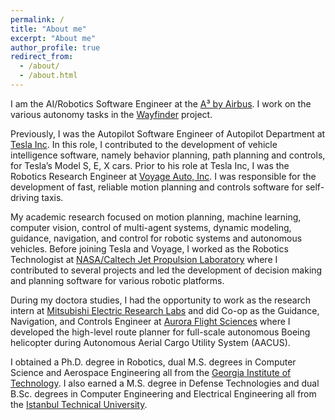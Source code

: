 ```yaml
---
permalink: /
title: "About me"
excerpt: "About me"
author_profile: true
redirect_from: 
  - /about/
  - /about.html
---
```


I am the AI/Robotics Software Engineer at the [A³ by Airbus](https://www.airbus-sv.com/). I work on the various autonomy tasks in the [Wayfinder](https://www.airbus-sv.com/projects/10) project.

Previously, I was the Autopilot Software Engineer of Autopilot Department at [Tesla Inc](https://www.tesla.com/). In this role, I contributed to the development of vehicle intelligence software, namely behavior planning, path planning and controls, for Tesla’s Model S, E, X cars. Prior to his role at Tesla Inc, I was the Robotics Research Engineer at [Voyage Auto, Inc](https://voyage.auto/). I was responsible for the development of fast, reliable motion planning and controls software for self-driving taxis.

My academic research focused on motion planning, machine learning, computer vision, control of multi-agent systems, dynamic modeling, guidance, navigation, and control for robotic systems and autonomous vehicles. Before joining Tesla and Voyage, I worked as the Robotics Technologist at [NASA/Caltech Jet Propulsion Laboratory](https://www.jpl.nasa.gov/) where I contributed to several projects and led the development of decision making and planning software for various robotic platforms. 

During my doctora studies, I had the opportunity to work as the research intern at [Mitsubishi Electric Research Labs](https://www.merl.com/) and did Co-op as the Guidance, Navigation, and Controls Engineer at [Aurora Flight Sciences](https://www.aurora.aero/) where I developed the high-level route planner for full-scale autonomous Boeing helicopter during Autonomous Aerial Cargo Utility System (AACUS). 

I obtained a Ph.D. degree in Robotics, dual M.S. degrees in Computer Science and Aerospace Engineering all from the [Georgia Institute of Technology](https://www.gatech.edu/). I also earned a M.S. degree in Defense Technologies and dual B.Sc. degrees in Computer Engineering and Electrical Engineering all from the [Istanbul Technical University](http://www.itu.edu.tr/).

